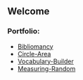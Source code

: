 ## Welcome


### Portfolio:

* <a href="https://github.com/Grivois/Bibliomancy">Bibliomancy</a>
* <a href="https://github.com/Grivois/Circle-Area">Circle-Area</a>
* <a href="https://github.com/Grivois/Vocabulary-Builder">Vocabulary-Builder</a>
* <a href="https://github.com/Grivois/Measuring-Random">Measuring-Random</a>


